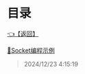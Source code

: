 # 目录  


[👈【返回】](/__Catalog__/dotnet/CSharp笔记/__Catalog__CSharp笔记)  


[📜Socket编程示例](/dotnet/CSharp笔记/网络编程/Socket编程示例)  







> 2024/12/23 4:15:19
